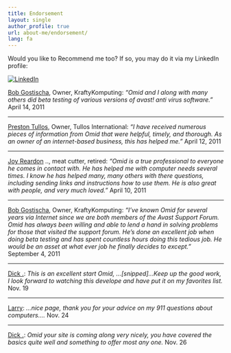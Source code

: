 ```yaml
---
title: Endorsement
layout: single
author_profile: true
url: about-me/endorsement/
lang: fa
---
```

Would you like to Recommend me too? If so, you may do it via my LinkedIn profile:

[![LinkedIn](https://img.shields.io/badge/LinkedIn-omidfarhang-blue?style=for-the-badge&logo=LinkedIn)](https://www.linkedin.com/in/omidfarhang)

[Bob Gostischa](http://www.linkedin.com/pub/bob-gostischa/13/276/8b7), Owner, KraftyKomputing: _“Omid and I along with many others did beta testing of various versions of avast! anti virus software.”_ April 14, 2011

* * *

[Preston Tullos](http://www.linkedin.com/in/prestontullos), Owner, Tullos International: _“I have received numerous pieces of information from Omid that were helpful, timely, and thorough. As an owner of an internet-based business, this has helped me.”_ April 12, 2011

* * *

[Joy Reardon](http://www.linkedin.com/pub/joy/16/ba0/172) .., meat cutter, retired: _“Omid is a true professional to everyone he comes in contact with. He has helped me with computer needs several times. I know he has helped many, many others with there questions, including sending links and instructions how to use them. He is also great with people, and very much loved.”_ April 10, 2011

* * *

[Bob Gostischa](http://www.linkedin.com/pub/bob-gostischa/13/276/8b7), Owner, KraftyKomputing: _“I’ve known Omid for several years via Internet since we are both members of the Avast Support Forum. Omid has always been willing and able to lend a hand in solving problems for those that visited the support forum. He’s done an excellent job when doing beta testing and has spent countless hours doing this tedious job. He would be an asset at what ever job he finally decides to except.”_ September 4, 2011

* * *
[Dick .](http://cid-cae4cc0a50a79790.profile.live.com/): _This is an excellent start Omid, …\[snipped\]…Keep up the good work, I look forward to watching this develope and have put it on my favorites list._
Nov. 19

* * *

[Larry](http://cid-a0b6a496cd02ebc6.profile.live.com/): _…nice page, thank you for your advice on my 911 questions about computers…._
Nov. 24

* * *

[Dick .](http://cid-cae4cc0a50a79790.profile.live.com/): _Omid your site is coming along very nicely, you have covered the basics quite well and something to offer most any one._ Nov. 26
